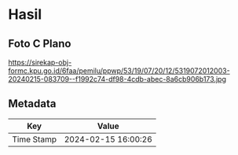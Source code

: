# Hasil

## Foto C Plano

https://sirekap-obj-formc.kpu.go.id/6faa/pemilu/ppwp/53/19/07/20/12/5319072012003-20240215-083709--f1992c74-df98-4cdb-abec-8a6cb906b173.jpg


## Metadata

| Key        | Value               |
| ---------- | ------------------- |
| Time Stamp | 2024-02-15 16:00:26 |



